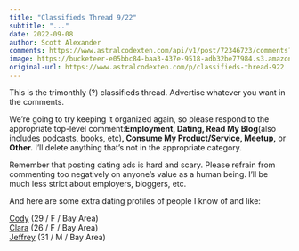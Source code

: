 ```yaml
---
title: "Classifieds Thread 9/22"
subtitle: "..."
date: 2022-09-08
author: Scott Alexander
comments: https://www.astralcodexten.com/api/v1/post/72346723/comments?&all_comments=true
image: https://bucketeer-e05bbc84-baa3-437e-9518-adb32be77984.s3.amazonaws.com/public/images/4e202cc0-682b-4103-8869-7fdd9df3702e_617x395.png
original-url: https://www.astralcodexten.com/p/classifieds-thread-922
---
```

This is the trimonthly (?) classifieds thread. Advertise whatever you want in the comments.

We’re going to try keeping it organized again, so please respond to the appropriate top-level comment:**Employment, Dating, Read My Blog**(also includes podcasts, books, etc)**, Consume My Product/Service, Meetup,** or **Other.** I’ll delete anything that’s not in the appropriate category.

Remember that posting dating ads is hard and scary. Please refrain from commenting too negatively on anyone’s value as a human being. I’ll be much less strict about employers, bloggers, etc.

And here are some extra dating profiles of people I know of and like:

[Cody](http://www.tinyurl.com/datecody) (29 / F / Bay Area)  
[Clara](https://docs.google.com/document/d/1mIl3nCF5-9Oo69XEbsBD7wpfnW7lH8KbSg7mS1zBIN8/edit) (26 / F / Bay Area)  
[Jeffrey](https://jeffreyladish.com/dateme?fbclid=IwAR1o26YlbEUvN29oUAZ3isSTghNgJMDQENIoZ-wRIlE_87mlJyP_8GnyXI0) (31 / M / Bay Area)
